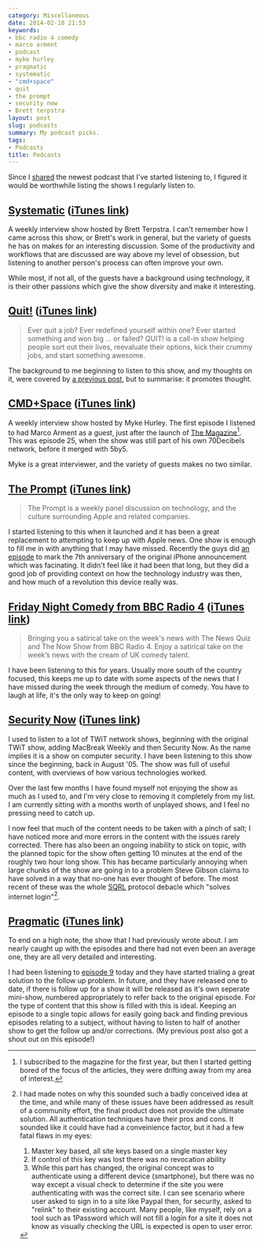 ```yaml
---
category: Miscellaneous
date: 2014-02-10 21:53
keywords:
- bbc radio 4 comedy
- marco arment
- podcast
- myke hurley
- pragmatic
- systematic
- "cmd+space"
- quit
- the prompt
- security now
- Brett terpstra
layout: post
slug: podcasts
summary: My podcast picks.
tags:
- Podcasts
title: Podcasts
---
```


Since I [shared][pragmatic_post] the newest podcast that I've started listening to, I figured it would be worthwhile listing the shows I regularly listen to. 

<!--more-->

## [Systematic][systematic] ([iTunes link][systematic-itunes])
A weekly interview show hosted by Brett Terpstra. I can't remember how I came across this show, or Brett's work in general, but the variety of guests he has on makes for an interesting discussion. Some of the productivity and workflows that are discussed are way above my level of obsession, but listening to another person's process can often improve your own.

While most, if not all, of the guests have a background using technology, it is their other passions which give the show diversity and make it interesting.

## [Quit!][quit] ([iTunes link][quit-itunes])
>Ever quit a job? Ever redefined yourself within one? Ever started something and won big ... or failed? QUIT! is a call-in show helping people sort out their lives, reevaluate their options, kick their crummy jobs, and start something awesome.

The background to me beginning to listen to this show, and my thoughts on it, were covered by [a previous post][quit_post], but to summarise: it promotes thought.

## [CMD+Space][cmdspace] ([iTunes link][cmdspace-itunes])
A weekly interview show hosted by Myke Hurley. The first episode I listened to had Marco Arment as a guest, just after the launch of [The Magazine][the_magazine][^mag]. This was episode 25, when the show was still part of his own 70Decibels network, before it merged with 5by5.

Myke is a great interviewer, and the variety of guests makes no two similar.

## [The Prompt][theprompt] ([iTunes link][theprompt-itunes])
>The Prompt is a weekly panel discussion on technology, and the culture surrounding Apple and related companies.

I started listening to this when it launched and it has been a great replacement to attempting to keep up with Apple news. One show is enough to fill me in with anything that I may have missed. Recently the guys did [an episode][theprompt_30] to mark the 7th anniversary of the original iPhone announcement which was facinating. It didn't feel like it had been that long, but they did a good job of providing context on how the technology industry was then, and how much of a revolution this device really was.

## [Friday Night Comedy from BBC Radio 4][fri_comedy] ([iTunes link][fri_comedy-itunes])
>Bringing you a satirical take on the week's news with The News Quiz and The Now Show from BBC Radio 4. Enjoy a satirical take on the week’s news with the cream of UK comedy talent.

I have been listening to this for years. Usually more south of the country focused, this keeps me up to date with some aspects of the news that I have missed during the week through the medium of comedy. You have to laugh at life, it's the only way to keep on going!

## [Security Now][sn] ([iTunes link][sn-itunes])
I used to listen to a lot of TWiT network shows, beginning with the original TWiT show, adding MacBreak Weekly and then Security Now. As the name implies it is a show on computer security. I have been listening to this show since the beginning, back in August '05. The show was full of useful content, with overviews of how various technologies worked. 

Over the last few months I have found myself not enjoying the show as much as I used to, and I'm very close to removing it completely from my list. I am currently sitting with a months worth of unplayed shows, and I feel no pressing need to catch up. 

I now feel that much of the content needs to be taken with a pinch of salt; I have noticed more and more errors in the content with the issues rarely corrected. There has also been an ongoing inability to stick on topic, with the planned topic for the show often getting 10 minutes at the end of the roughly two hour long show. This has became particularly annoying when large chunks of the show are going in to a problem Steve Gibson claims to have solved in a way that no-one has ever thought of before. The most recent of these was the whole [SQRL][sqrl] protocol debacle which "solves internet login"[^sqrl]. 

## [Pragmatic][pragmatic] ([iTunes link][pragmatic-itunes])
To end on a high note, the show that I had previously wrote about. I am nearly caught up with the episodes and there had not even been an average one, they are all very detailed and interesting. 

I had been listening to [episode 9][pragmatic_9] today and they have started trialing a great solution to the follow up problem. In future, and they have released one to date, if there is follow up for a show it will be released as it's own seperate mini-show, numbered appropriately to refer back to the original episode. For the type of content that this show is filled with this is ideal. Keeping an episode to a single topic allows for easily going back and finding previous episodes relating to a subject, without having to listen to half of another show to get the follow up and/or corrections. (My previous post also got a shout out on this episode!)

[^mag]: I subscribed to the magazine for the first year, but then I started getting bored of the focus of the articles, they were drifting away from my area of interest.
[^sqrl]: I had made notes on why this sounded such a badly conceived idea at the time, and while many of these issues have been addressed as result of a community effort, the final product does not provide the ultimate solution. All authentication techniques have their pros and cons. It sounded like it could have had a conveinience factor, but it had a few fatal flaws in my eyes:
    
    1. Master key based, all site keys based on a single master key
    2. If control of this key was lost there was no revocation ability
    3. While this part has changed, the original concept was to authenticate using a different device (smartphone), but there was no way except a visual check to determine if the site you were authenticating with was the correct site. I can see scenario where user asked to sign in to a site like PaypaI then, for security, asked to "relink" to their existing account. Many people, like myself, rely on a tool such as 1Password which will not fill a login for a site it does not know as visually checking the URL is expected is open to user error.

[sqrl]: https://www.grc.com/sqrl/sqrl.htm "GRC's | SQRL Secure Quick Reliable Login  "
[quit]: http://5by5.tv/quit "5by5 | Quit!"
[quit_post]: /2014/02/09/the-past-the-present-and-the-future/ "The Past, The Present and The Future | Dev With Imagination "
[quit-itunes]: https://itunes.apple.com/gb/podcast/quit!/id581627214?mt=2&uo=4&at=10lsY7 "Quit! on iTunes"
[systematic]: http://5by5.tv/systematic "5by5 | Systematic"
[systematic-itunes]: https://itunes.apple.com/gb/podcast/systematic/id545735766?mt=2&uo=4&at=10lsY7 "Systematic on iTunes"
[the_magazine]: http://the-magazine.org/ "The Magazine "
[theprompt]:  http://5by5.tv/prompt "5by5 | The Prompt"
[theprompt_30]: http://5by5.tv/prompt/30 "5by5 | The Prompt #30: The Internet in Your Pocket "
[theprompt-itunes]: https://itunes.apple.com/gb/podcast/the-prompt/id504337181?mt=2&uo=4&at=10lsY7 "The Prompt on iTunes"
[cmdspace]:  http://5by5.tv/cmdspace "5by5 | CMD+Space"
[cmdspace-itunes]: https://itunes.apple.com/gb/podcast/cmd+space/id364995753?mt=2&uo=4&at=10lsY7 "CMD+Space on iTunes"
[sn]: http://twit.tv/sn "Security Now | TWiT.TV"
[sn-itunes]: https://itunes.apple.com/gb/podcast/security-now-mp3/id79016499?mt=2&uo=4&at=10lsY7 "Security Now on iTunes"
[pragmatic_post]: /2014/01/09/pragmatic/ "Pragmatic"
[pragmatic]: http://www.fiatlux.fm/pragmatic "Pragmatic "
[pragmatic_9]: http://www.fiatlux.fm/pragmatic/9 "Episode 9: The Internet Makes It Even Better "
[pragmatic-itunes]: https://itunes.apple.com/gb/podcast/pragmatic/id765842433?mt=2&uo=4&at=10lsY7 "Pragmatic on iTunes"
[fri_comedy]: http://www.bbc.co.uk/podcasts/series/fricomedy "BBC - Podcasts and Downloads - Friday Night Comedy from BBC Radio 4 "
[fri_comedy-itunes]: https://itunes.apple.com/gb/podcast/friday-night-comedy-from-bbc/id265307784?mt=2&uo=4&at=10lsY7 "Friday Night Comedy from BBC Radio 4 on iTunes"
